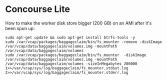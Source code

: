 # Concourse Lite


How to make the worker disk store bigger (200 GB) on an AMI after it's been spun up:

```
sudo apt-get update && sudo apt-get install btrfs-tools -y
sudo /var/vcap/packages/baggageclaim/bin/fs_mounter -remove -diskImage /var/vcap/data/baggageclaim/volumes.img -mountPath /var/vcap/data/baggageclaim/volumes
sudo /var/vcap/packages/baggageclaim/bin/fs_mounter  -diskImage /var/vcap/data/baggageclaim/volumes.img -mountPath /var/vcap/data/baggageclaim/volumes -sizeInMegabytes 200000 1>>/var/vcap/sys/log/baggageclaim/fs_mounter.stdout.log 2>>/var/vcap/sys/log/baggageclaim/fs_mounter.stderr.log
